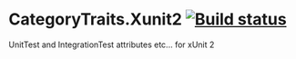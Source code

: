 # CategoryTraits.Xunit2 [![Build status](https://ci.appveyor.com/api/projects/status/npw7t6hr74g0mur5/branch/master?svg=true)](https://ci.appveyor.com/project/wespday/categorytraits-xunit2/branch/master)


UnitTest and IntegrationTest attributes etc... for xUnit 2

